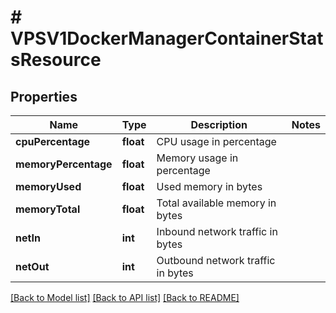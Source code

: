 # # VPSV1DockerManagerContainerStatsResource

## Properties

Name | Type | Description | Notes
------------ | ------------- | ------------- | -------------
**cpuPercentage** | **float** | CPU usage in percentage |
**memoryPercentage** | **float** | Memory usage in percentage |
**memoryUsed** | **float** | Used memory in bytes |
**memoryTotal** | **float** | Total available memory in bytes |
**netIn** | **int** | Inbound network traffic in bytes |
**netOut** | **int** | Outbound network traffic in bytes |

[[Back to Model list]](../../README.md#models) [[Back to API list]](../../README.md#endpoints) [[Back to README]](../../README.md)
